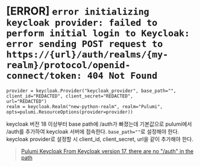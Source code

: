 # [ERROR] `error initializing keycloak provider: failed to perform initial login to Keycloak: error sending POST request to https://{url}/auth/realms/{my-realm}/protocol/openid-connect/token: 404 Not Found`

```
provider = keycloak.Provider("keycloak_provider", base_path="", client_id="REDACTED", client_secret="REDACTED",
url="REDACTED")
realm = keycloak.Realm("new-python-realm", realm="Pulumi", opts=pulumi.ResourceOptions(provider=provider))
```
keycloak 버전 18 이상부터 base path에 /auth가 빠졌는데 기본값으로 pulumi에서 /auth를 추가하여 keycloak 서버에 접속한다. `base_path=""`로 설정해야 한다. keycloak provider로 설정할 시 client_id, client_secret, url을 같이 추가해야 한다.

> [Pulumi Keycloak From Keycloak version 17, there are no "/auth" in the path](https://github.com/pulumi/pulumi-keycloak/issues/148)

